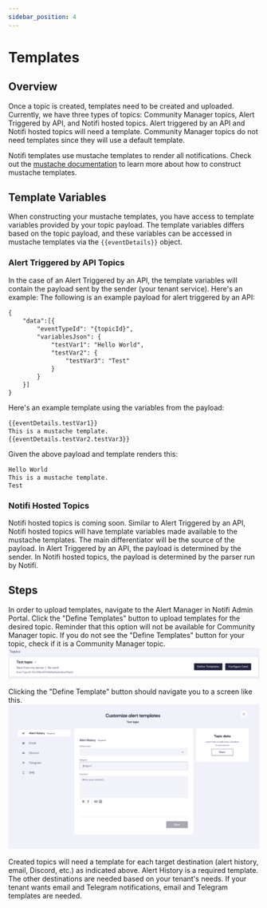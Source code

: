 ```yaml
---
sidebar_position: 4
---
```


# Templates 

## Overview
Once a topic is created, templates need to be created and uploaded. Currently, we have three types of topics: Community Manager topics, Alert Triggered by API, and Notifi hosted topics. Alert triggered by an API and Notifi hosted topics will need a template. Community Manager topics do not need templates since they will use a default template.

Notifi templates use mustache templates to render all notifications. Check out the [mustache documentation](https://mustache.github.io/mustache.5.html) to learn more about how to construct mustache templates.

## Template Variables
When constructing your mustache templates, you have access to template variables provided by your topic payload. The template variables differs based on the topic payload, and these variables can be accessed in mustache templates via the ``{{eventDetails}}`` object.

### Alert Triggered by API Topics
In the case of an Alert Triggered by an API, the template variables will contain the payload sent by the sender (your tenant service). Here's an example:
The following is an example payload for alert triggered by an API:
```
{
    "data":[{
        "eventTypeId": "{topicId}",
        "variablesJson": {
            "testVar1": "Hello World",
            "testVar2": {
                "testVar3": "Test"
            }
        }
    }]
}
```
Here's an example template using the variables from the payload:
```
{{eventDetails.testVar1}}
This is a mustache template. 
{{eventDetails.testVar2.testVar3}}
```
Given the above payload and template renders this:
```
Hello World
This is a mustache template. 
Test
```
### Notifi Hosted Topics
Notifi hosted topics is coming soon. Similar to Alert Triggered by an API, Notifi hosted topics will have template variables made available to the mustache templates. The main differentiator will be the source of the payload. In Alert Triggered by an API, the payload is determined by the sender. In Notifi hosted topics, the payload is determined by the parser run by Notifi.
## Steps
In order to upload templates, navigate to the Alert Manager in Notifi Admin Portal. Click the "Define Templates" button to upload templates for the desired topic. Reminder that this option will not be available for Community Manager topic. If you do not see the "Define Templates" button for your topic, check if it is a Community Manager topic.
![topic created](/img/create-topics/3.png)

Clicking the "Define Template" button should navigate you to a screen like this. 
![Upload Template Screen](/img/create-topics/4.png)

Created topics will need a template for each target destination (alert history, email, Discord, etc.) as indicated above. Alert History is a required template. The other destinations are needed based on your tenant's needs. If your tenant wants email and Telegram notifications, email and Telegram templates are needed.